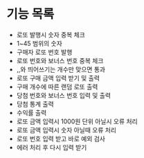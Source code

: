 # 기능 목록

- 로또 발행시 숫자 중복 체크
- 1~45 범위의 숫자
- 구매자 로또 번호 발행
- 로또 번호와 보너스 번호 중복 체크
- ,,와 띄어쓰기는 개수만 맞으면 통과
- 로또 구매 금액 입력 받기 및 출력
- 구매 개수에 따른 랜덤 로또 출력
- 당첨 번호와 보너스 번호 입력 및 출력
- 당첨 통계 출력
- 수익률 출력
- 로또 금액 입력시 1000원 단위 아닐시 오류 처리 
- 로또 금액 입력시 숫자 아닐때 오류 처리
- 로또 번호 입력 받고 바로 예외 검사
- 에러 처리 후 다시 입력 받기